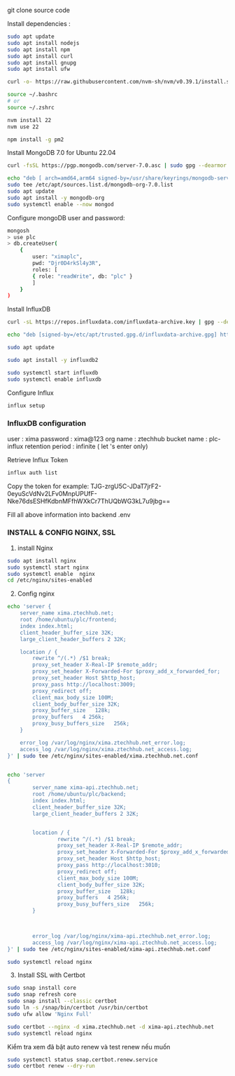 git clone source code

Install dependencies :
```bash
sudo apt update
sudo apt install nodejs
sudo apt install npm
sudo apt install curl
sudo apt install gnupg
sudo apt install ufw

curl -o- https://raw.githubusercontent.com/nvm-sh/nvm/v0.39.1/install.sh | bash

source ~/.bashrc  
# or 
source ~/.zshrc 

nvm install 22
nvm use 22

npm install -g pm2
```

Install MongoDB 7.0 for Ubuntu 22.04
```bash
curl -fsSL https://pgp.mongodb.com/server-7.0.asc | sudo gpg --dearmor -o /usr/share/keyrings/mongodb-server-7.0.gpg

echo "deb [ arch=amd64,arm64 signed-by=/usr/share/keyrings/mongodb-server-7.0.gpg ] https://repo.mongodb.org/apt/ubuntu jammy/mongodb-org/7.0 multiverse" | \
sudo tee /etc/apt/sources.list.d/mongodb-org-7.0.list
sudo apt update
sudo apt install -y mongodb-org
sudo systemctl enable --now mongod
```

Configure mongoDB user and password: 
```bash
mongosh
> use plc
> db.createUser( 
    {
        user: "ximaplc",
        pwd: "Djr0D4rkSl4y3R",
        roles: [ 
        { role: "readWrite", db: "plc" }
        ]    
    }
)
```

Install InfluxDB
```bash
curl -sL https://repos.influxdata.com/influxdata-archive.key | gpg --dearmor | sudo tee /etc/apt/trusted.gpg.d/influxdata-archive.gpg > /dev/null

echo "deb [signed-by=/etc/apt/trusted.gpg.d/influxdata-archive.gpg] https://repos.influxdata.com/ubuntu jammy stable" | sudo tee /etc/apt/sources.list.d/influxdata.list

sudo apt update

sudo apt install -y influxdb2

sudo systemctl start influxdb
sudo systemctl enable influxdb
```

Configure Influx
```bash
influx setup
```
### InfluxDB configuration
user : xima
password : xima@123
org name : ztechhub
bucket name : plc-influx
retention period : infinite ( let 's enter only)

Retrieve Influx Token
```bash
influx auth list
```
Copy the token 
for example:
TJG-zrgU5C-JDaT7jrF2-0eyuScVdNv2LFv0MnpUPUfF-Nke76dsESHfKdbnMFfhWXkCr7ThUQbWG3kL7u9jbg==

Fill all above information into backend .env



### INSTALL & CONFIG NGINX, SSL
1) install Nginx 
```bash
sudo apt install nginx
sudo systemctl start nginx
sudo systemctl enable  nginx
cd /etc/nginx/sites-enabled
```
2) Config nginx
```bash
echo 'server {
    server_name xima.ztechhub.net;
    root /home/ubuntu/plc/frontend;
    index index.html;
    client_header_buffer_size 32K;
    large_client_header_buffers 2 32K;

    location / {
        rewrite ^/(.*) /$1 break;
        proxy_set_header X-Real-IP $remote_addr;
        proxy_set_header X-Forwarded-For $proxy_add_x_forwarded_for;
        proxy_set_header Host $http_host;
        proxy_pass http://localhost:3009;
        proxy_redirect off;
        client_max_body_size 100M;
        client_body_buffer_size 32K;
        proxy_buffer_size   128k;
        proxy_buffers   4 256k;
        proxy_busy_buffers_size   256k;
    }

    error_log /var/log/nginx/xima.ztechhub.net_error.log;
    access_log /var/log/nginx/xima.ztechhub.net_access.log;
}' | sudo tee /etc/nginx/sites-enabled/xima.ztechhub.net.conf


echo 'server
{
        server_name xima-api.ztechhub.net;
        root /home/ubuntu/plc/backend;
        index index.html;
        client_header_buffer_size 32K;
        large_client_header_buffers 2 32K;


        location / {
                rewrite ^/(.*) /$1 break;
                proxy_set_header X-Real-IP $remote_addr;
                proxy_set_header X-Forwarded-For $proxy_add_x_forwarded_for;
                proxy_set_header Host $http_host;
                proxy_pass http://localhost:3010;
                proxy_redirect off;
                client_max_body_size 100M;
                client_body_buffer_size 32K;
                proxy_buffer_size   128k;
                proxy_buffers   4 256k;
                proxy_busy_buffers_size   256k;
        }
        


        error_log /var/log/nginx/xima-api.ztechhub.net_error.log;
        access_log /var/log/nginx/xima-api.ztechhub.net_access.log;
}' | sudo tee /etc/nginx/sites-enabled/xima-api.ztechhub.net.conf

sudo systemctl reload nginx
```

3) Install SSL with Certbot
```bash
sudo snap install core
sudo snap refresh core
sudo snap install --classic certbot
sudo ln -s /snap/bin/certbot /usr/bin/certbot
sudo ufw allow 'Nginx Full'

sudo certbot --nginx -d xima.ztechhub.net -d xima-api.ztechhub.net
sudo systemctl reload nginx
```

Kiểm tra xem đã bật auto renew và test renew nếu muốn
```bash
sudo systemctl status snap.certbot.renew.service
sudo certbot renew --dry-run
```